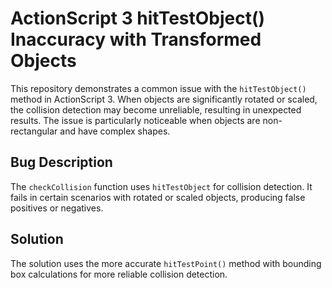 # ActionScript 3 hitTestObject() Inaccuracy with Transformed Objects

This repository demonstrates a common issue with the `hitTestObject()` method in ActionScript 3.  When objects are significantly rotated or scaled, the collision detection may become unreliable, resulting in unexpected results. The issue is particularly noticeable when objects are non-rectangular and have complex shapes.

## Bug Description
The `checkCollision` function uses `hitTestObject` for collision detection. It fails in certain scenarios with rotated or scaled objects, producing false positives or negatives.

## Solution
The solution uses the more accurate `hitTestPoint()` method with bounding box calculations for more reliable collision detection.